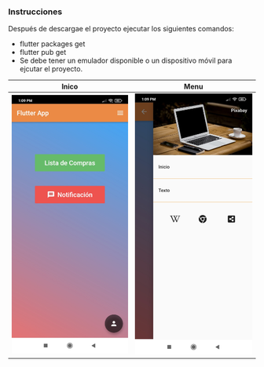 ### Instrucciones

Después de descargae el proyecto ejecutar los siguientes comandos:

- flutter packages get
- flutter pub get
- Se debe tener un emulador disponible o un dispositivo móvil para ejcutar el proyecto.

| Inico | Menu |
| --- | --- |
| ![App](https://github.com/ErikGa25/flutter_app/blob/master/assets/screenshot/imagen1.jpg) | ![App](https://github.com/ErikGa25/flutter_app/blob/master/assets/screenshot/imagen2.jpg) |
